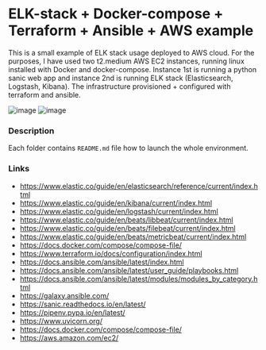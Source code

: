 # ELK-stack + Docker-compose + Terraform + Ansible + AWS example
This is a small example of ELK stack usage deployed to AWS cloud. For the purposes, I have used two t2.medium AWS EC2 instances, running linux installed with Docker and docker-compose. Instance 1st is running a python sanic web app and instance 2nd is running ELK stack (Elasticsearch, Logstash, Kibana). The infrastructure provisioned + configured with terraform and ansible.

![image](https://user-images.githubusercontent.com/12199867/88908304-fbfff780-d259-11ea-98cb-73df8d78c003.png)
![image](https://user-images.githubusercontent.com/12199867/88908351-09b57d00-d25a-11ea-9616-e122b38b59ef.png)


### Description
Each folder contains `README.md` file how to launch the whole environment.


### Links
* https://www.elastic.co/guide/en/elasticsearch/reference/current/index.html
* https://www.elastic.co/guide/en/kibana/current/index.html
* https://www.elastic.co/guide/en/logstash/current/index.html
* https://www.elastic.co/guide/en/beats/libbeat/current/index.html
* https://www.elastic.co/guide/en/beats/filebeat/current/index.html
* https://www.elastic.co/guide/en/beats/metricbeat/current/index.html
* https://docs.docker.com/compose/compose-file/
* https://www.terraform.io/docs/configuration/index.html
* https://docs.ansible.com/ansible/latest/index.html
* https://docs.ansible.com/ansible/latest/user_guide/playbooks.html
* https://docs.ansible.com/ansible/latest/modules/modules_by_category.html
* https://galaxy.ansible.com/
* https://sanic.readthedocs.io/en/latest/
* https://pipenv.pypa.io/en/latest/
* https://www.uvicorn.org/
* https://docs.docker.com/compose/compose-file/
* https://aws.amazon.com/ec2/
